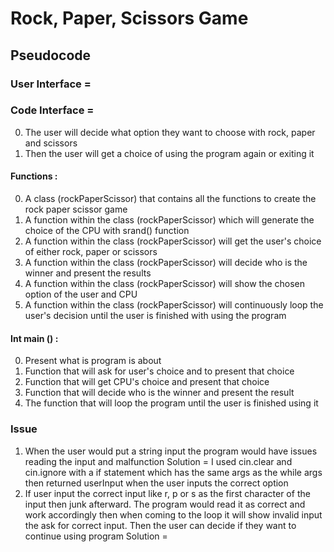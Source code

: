 # Rock, Paper, Scissors Game

## Pseudocode

### User Interface =

### Code Interface =

0. The user will decide what option they want to choose with rock, paper and scissors
1. Then the user will get a choice of using the program again or exiting it

#### Functions :

0. A class (rockPaperScissor) that contains all the functions to create the rock paper scissor game
1. A function within the class (rockPaperScissor) which will generate the choice of the CPU with srand() function
2. A function within the class (rockPaperScissor) will get the user's choice of either rock, paper or scissors
3. A function within the class (rockPaperScissor) will decide who is the winner and present the results
4. A function within the class (rockPaperScissor) will show the chosen option of the user and CPU
5. A function within the class (rockPaperScissor) will continuously loop the user's decision until the user is finished with using the program

#### Int main () :

0. Present what is program is about
1. Function that will ask for user's choice and to present that choice
2. Function that will get CPU's choice and present that choice
3. Function that will decide who is the winner and present the result
4. The function that will loop the program until the user is finished using it

### Issue

1. When the user would put a string input the program would have issues reading the input and malfunction
   Solution = I used cin.clear and cin.ignore with a if statement which has the same args as the while args then returned userInput when the user inputs the correct option
2. If user input the correct input like r, p or s as the first character of the input then junk afterward. The program would read it as correct and work accordingly then when coming to the loop it will show invalid input the ask for correct input. Then the user can decide if they want to continue using program
   Solution =
